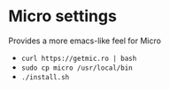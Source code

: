 
# Micro settings

Provides a more emacs-like feel for Micro

* `curl https://getmic.ro | bash`
* `sudo cp micro /usr/local/bin`
* `./install.sh`


